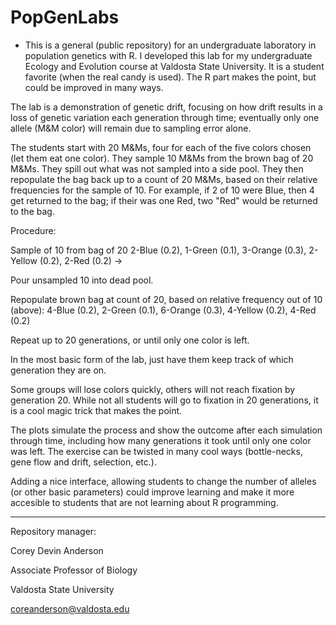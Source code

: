 # PopGenLabs

* This is a general (public repository) for an undergraduate laboratory in population genetics with R. I developed this lab for my undergraduate Ecology and Evolution course at Valdosta State University. It is a student favorite (when the real candy is used). The R part makes the point, but could be improved in many ways.

The lab is a demonstration of genetic drift, focusing on how drift results in a loss of genetic variation each generation through time; eventually only one allele (M&M color) will remain due to sampling error alone.

The students start with 20 M&Ms, four for each of the five colors chosen (let them eat one color). They sample 10 M&Ms from the brown bag of 20 M&Ms. They spill out what was not sampled into a side pool. They then repopulate the bag back up to a count of 20 M&Ms, based on their relative frequencies for the sample of 10. For example, if 2 of 10 were Blue, then 4 get returned to the bag; if their was one Red, two "Red" would be returned to the bag.

Procedure:

Sample of 10 from bag of 20
2-Blue (0.2), 1-Green (0.1), 3-Orange (0.3), 2-Yellow (0.2), 2-Red (0.2) ->

Pour unsampled 10 into dead pool.

Repopulate brown bag at count of 20, based on relative frequency out of 10 (above):
 4-Blue (0.2), 2-Green (0.1), 6-Orange (0.3), 4-Yellow (0.2), 4-Red (0.2)

Repeat up to 20 generations, or until only one color is left.

In the most basic form of the lab, just have them keep track of which generation they are on.

Some groups will lose colors quickly, others will not reach fixation by generation 20. While not all students will go to fixation in 20 generations, it is a cool magic trick that makes the point.

The plots simulate the process and show the outcome after each simulation through time, including how many generations it took until only one color was left. The exercise can be twisted in many cool ways (bottle-necks, gene flow and drift, selection, etc.).

Adding a nice interface, allowing students to change the number of alleles (or other basic parameters) could improve learning and make it more accesible to students that are not learning about R programming.

---
Repository manager:

Corey Devin Anderson

Associate Professor of Biology

Valdosta State University

coreanderson@valdosta.edu
